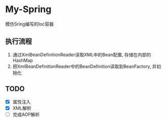 My-Spring
==========

模仿Sring编写的Ioc容器

执行流程
-------

1. 通过XmlBeanDefinitionReader读取XML中的Bean配置, 存储在内部的HashMap
2. 把XmlBeanDefinitionReader中的BeanDefinition读取到BeanFactory, 并初始化

TODO
-----

- [x] 属性注入
- [x] XML解析
- [ ] 完成AOP解析
